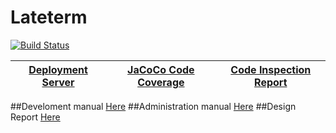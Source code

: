 # Lateterm 

[![Build Status](https://travis-ci.org/qts/lateterm.png)](https://travis-ci.org/qts/lateterm)

[Deployment Server](http://46.149.26.47/)    |    [JaCoCo Code Coverage](http://46.149.26.47/target/jacoco-ut/index.html)    |    [Code Inspection Report](http://46.149.26.47/target/site/checkstyle.html) 
 --------|----------|--------
##Develoment manual
[Here](https://docs.google.com/document/d/1FEEWC_kMnodoRFodRHs-IKTz36Z2fZ9f17KShGKRVNk/pub)
##Administration manual
[Here](https://docs.google.com/document/d/1dN9sG77lAbceA0r-y-Sx97SAmTfWxyPOZRYLnBTsyk0/pub)
##Design Report
[Here](https://docs.google.com/document/d/1DBcTju1IhY3ZHEVTcC582R5j8JKBYTzZ0sussjuftAQ/pub)







